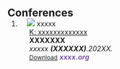 <h2 id="publications" style="margin: 2px 0px -15px;">Conferences</h2>

<div class="publications">
<ol class="bibliography">

<li>
<div class="pub-row">

  <div class="col-sm-3 abbr" style="position: relative;padding-right: 15px;padding-left: 15px;">
    <img src="assets/img/nips2023.png" class="teaser img-fluid z-depth-1">
    <abbr class="badge">xxxxx</abbr>
  </div>

  <div class="col-sm-9" style="position: relative;padding-right: 15px;padding-left: 20px;">
    <div class="title"><a href="https://www.">K: xxxxxxxxxxxxx</a></div>
    <div class="author"><strong>XXXXXXX</strong></div>
    <div class="periodical"><em>xxxxx <strong>(XXXXXX)</strong>.202XX.</em></div>
    <div class="links">
      <a href="https://www." class="btn btn-sm z-depth-0" role="button" target="_blank" style="font-size:12px;">Download</a>
      <strong><i style="color:#7b5aa6">xxxx.org</i></strong>
    </div>
  </div>
</div>
</li>
  
<br>

</ol>
</div>
